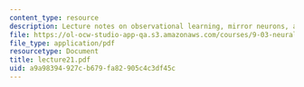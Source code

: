 ```yaml
---
content_type: resource
description: Lecture notes on observational learning, mirror neurons, and imitation.
file: https://ol-ocw-studio-app-qa.s3.amazonaws.com/courses/9-03-neural-basis-of-learning-and-memory-fall-2007/a9a98394927cb679fa82905c4c3df45c_lecture21.pdf
file_type: application/pdf
resourcetype: Document
title: lecture21.pdf
uid: a9a98394-927c-b679-fa82-905c4c3df45c
---
```

